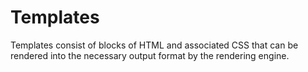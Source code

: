 # Templates

Templates consist of blocks of HTML and associated CSS that can be rendered into the necessary output format by the rendering engine.
